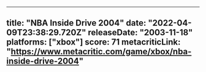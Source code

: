 
---
title: "NBA Inside Drive 2004"
date: "2022-04-09T23:38:29.720Z"
releaseDate: "2003-11-18"
platforms: ["xbox"]
score: 71
metacriticLink: "https://www.metacritic.com/game/xbox/nba-inside-drive-2004"
---
